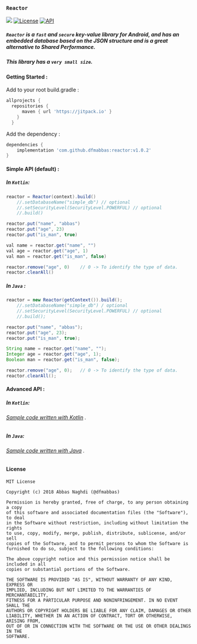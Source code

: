 ### `Reactor`
[![](https://jitpack.io/v/dfmabbas/reactor.svg)](https://jitpack.io/#dfmAbbas/reactor)
[![License](http://img.shields.io/badge/license-MIT-green.svg?style=flat)](https://github.com/dfmabbas/reactor)
[![API](https://img.shields.io/badge/API-15%2B-blue.svg?style=flat)](https://github.com/dfmabbas/reactor)



##### `Reactor` is a `fast` and `secure` key-value library for Android, and has an embedded database based on the JSON structure and is a great alternative to Shared Performance.

##### This library has a `very small size`.



#### Getting Started :

Add to your root build.gradle :

```Groovy
allprojects {
  repositories {
      maven { url 'https://jitpack.io' }
    }
  }
```

Add the dependency :
```Groovy
dependencies {
    implementation 'com.github.dfmabbas:reactor:v1.0.2'
}
```



#### Simple API (default) :

##### In `Kotlin`:
```Groovy
reactor = Reactor(context).build()                          
    //.setDatabaseName("simple_db")	// optional 
    //.setSecurityLevel(SecurityLevel.POWERFUL)	// optional
    //.build()                                        

reactor.put("name", "abbas")
reactor.put("age", 23)
reactor.put("is_man", true)

val name = reactor.get("name", "")
val age = reactor.get("age", 1)
val man = reactor.get("is_man", false)

reactor.remove("age", 0)	// 0 -> To identify the type of data.
reactor.clearAll()

```

##### In `Java` :
```Groovy
reactor = new Reactor(getContext()).build();
    //.setDatabaseName("simple_db")	/ optional
    //.setSecurityLevel(SecurityLevel.POWERFUL)	// optional
    //.build();

reactor.put("name", "abbas");
reactor.put("age", 23);
reactor.put("is_man", true);

String name = reactor.get("name", "");
Integer age = reactor.get("age", 1);
Boolean man = reactor.get("is_man", false);

reactor.remove("age", 0);	// 0 -> To identify the type of data.
reactor.clearAll();
```



#### Advanced API :

##### In `Kotlin`:
###### [Sample code written with Kotlin](sample/src/main/java/com/dfmabbas/sample/KotlinSample.kt) .

##### In `Java`:
###### [Sample code written with Java](sample/src/main/java/com/dfmabbas/sample/JavaSample.java) .



#### License

    MIT License
    
    Copyright (c) 2018 Abbas Naghdi (@dfmabbas)
    
    Permission is hereby granted, free of charge, to any person obtaining a copy
    of this software and associated documentation files (the "Software"), to deal
    in the Software without restriction, including without limitation the rights
    to use, copy, modify, merge, publish, distribute, sublicense, and/or sell
    copies of the Software, and to permit persons to whom the Software is
    furnished to do so, subject to the following conditions:
    
    The above copyright notice and this permission notice shall be included in all
    copies or substantial portions of the Software.
    
    THE SOFTWARE IS PROVIDED "AS IS", WITHOUT WARRANTY OF ANY KIND, EXPRESS OR
    IMPLIED, INCLUDING BUT NOT LIMITED TO THE WARRANTIES OF MERCHANTABILITY,
    FITNESS FOR A PARTICULAR PURPOSE AND NONINFRINGEMENT. IN NO EVENT SHALL THE
    AUTHORS OR COPYRIGHT HOLDERS BE LIABLE FOR ANY CLAIM, DAMAGES OR OTHER
    LIABILITY, WHETHER IN AN ACTION OF CONTRACT, TORT OR OTHERWISE, ARISING FROM,
    OUT OF OR IN CONNECTION WITH THE SOFTWARE OR THE USE OR OTHER DEALINGS IN THE
    SOFTWARE.

